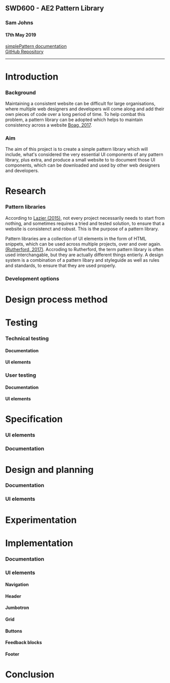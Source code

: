 ## SWD600 - AE2 Pattern Library
### Sam Johns
#### 17th May 2019

[simplePattern documentation](https://2johns25.github.io/SWD600_AE2/index.html)  
[GitHub Repository](https://github.com/2johns25/SWD600_AE2)
___

# Introduction

### Background

Maintaining a consistent website can be difficult for large organisations, where multiple web designers and developers will come along and add their own pieces of code over a long period of time. To help combat this problem, a pattern library can be adopted which helps to maintain consistency across a website [Boag, 2017](https://boagworld.com/design/pattern-library/).

### Aim

The aim of this project is to create a simple pattern library which will include, what's considered the very essential UI components of any pattern library, plus extra, and produce a small website to to document those UI components, which can be downloaded and used by other web designers and developers.

# Research

### Pattern libraries

According to [Lazier (2015)](https://trydesignlab.com/blog/pattern-libraries-what-they-are-and-why-you-need-o/), not every project necessarily needs to start from nothing, and sometimes requires a tried and tested solution, to ensure that a website is consistenct and robust. This is the purpose of a pattern library.

Pattern libraries are a collection of UI elements in the form of HTML snippets, which can be used across multiple projects, over and over again. [(Rutherford, 2017)](https://www.uxpin.com/studio/blog/design-systems-vs-pattern-libraries-vs-style-guides-whats-difference/). Accroding to Rutherford, the term pattern library is often used interchangable, but they are actually different things entierly. A design system is a combination of a pattern libary and styleguide as well as rules and standards, to ensure that they are used properly. 

### Development options

# Design process method



# Testing

### Technical testing

#### Documentation

#### UI elements

### User testing

#### Documentation

#### UI elements

# Specification

### UI elements

### Documentation 

# Design and planning

### Documentation

### UI elements

# Experimentation

# Implementation

### Documentation

### UI elements

#### Navigation

#### Header

#### Jumbotron

#### Grid

#### Buttons

#### Feedback blocks

#### Footer

# Conclusion



